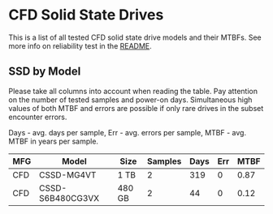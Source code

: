 CFD Solid State Drives
======================

This is a list of all tested CFD solid state drive models and their MTBFs. See
more info on reliability test in the [README](https://github.com/linuxhw/SMART).

SSD by Model
------------

Please take all columns into account when reading the table. Pay attention on the
number of tested samples and power-on days. Simultaneous high values of both MTBF
and errors are possible if only rare drives in the subset encounter errors.

Days - avg. days per sample,
Err  - avg. errors per sample,
MTBF - avg. MTBF in years per sample.

| MFG       | Model              | Size   | Samples | Days  | Err   | MTBF |
|-----------|--------------------|--------|---------|-------|-------|------|
| CFD       | CSSD-MG4VT         | 1 TB   | 2       | 319   | 0     | 0.87   |
| CFD       | CSSD-S6B480CG3VX   | 480 GB | 2       | 44    | 0     | 0.12   |
